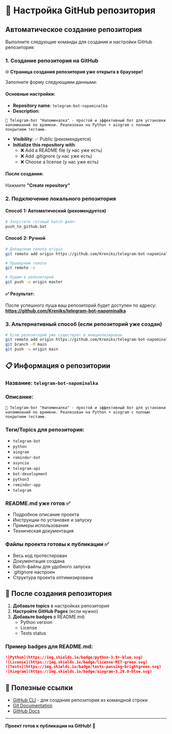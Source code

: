 # 🚀 Настройка GitHub репозитория

## Автоматическое создание репозитория

Выполните следующие команды для создания и настройки GitHub репозитория:

### 1. Создание репозитория на GitHub

🌐 **Страница создания репозитория уже открыта в браузере!**

Заполните форму следующими данными:

#### Основные настройки:
- **Repository name**: `telegram-bot-napominalka`
- **Description**:
```
🤖 Telegram-бот "Напоминалка" - простой и эффективный бот для установки напоминаний по времени. Реализован на Python + aiogram с полным покрытием тестами.
```
- **Visibility**: ✅ Public (рекомендуется)
- **Initialize this repository with**:
  - ❌ Add a README file (у нас уже есть)
  - ❌ Add .gitignore (у нас уже есть)
  - ❌ Choose a license (у нас уже есть)

#### После создания:
Нажмите **"Create repository"**

### 2. Подключение локального репозитория

#### Способ 1: Автоматический (рекомендуется)
```bash
# Запустите готовый batch-файл:
push_to_github.bat
```

#### Способ 2: Ручной
```bash
# Добавляем remote origin
git remote add origin https://github.com/Kreniks/telegram-bot-napominalka.git

# Проверяем remote
git remote -v

# Пушим в репозиторий
git push -u origin master
```

#### ✅ Результат:
После успешного пуша ваш репозиторий будет доступен по адресу:
**https://github.com/Kreniks/telegram-bot-napominalka**

### 3. Альтернативный способ (если репозиторий уже создан)

```bash
# Если репозиторий уже существует и инициализирован
git remote add origin https://github.com/Kreniks/telegram-bot-napominalka.git
git branch -M main
git push -u origin main
```

## 📋 Информация о репозитории

### Название: `telegram-bot-napominalka`

### Описание:
```
🤖 Telegram-бот "Напоминалка" - простой и эффективный бот для установки напоминаний по времени. Реализован на Python + aiogram с полным покрытием тестами.
```

### Теги/Topics для репозитория:
- `telegram-bot`
- `python`
- `aiogram`
- `reminder-bot`
- `asyncio`
- `telegram-api`
- `bot-development`
- `python3`
- `reminder-app`
- `telegram`

### README.md уже готов ✅
- Подробное описание проекта
- Инструкции по установке и запуску
- Примеры использования
- Техническая документация

### Файлы проекта готовы к публикации ✅
- Весь код протестирован
- Документация создана
- Batch-файлы для удобного запуска
- .gitignore настроен
- Структура проекта оптимизирована

## 🎯 После создания репозитория

1. **Добавьте topics** в настройках репозитория
2. **Настройте GitHub Pages** (если нужно)
3. **Добавьте badges** в README.md:
   - Python version
   - License
   - Tests status

### Пример badges для README.md:
```markdown
![Python](https://img.shields.io/badge/python-3.8+-blue.svg)
![License](https://img.shields.io/badge/license-MIT-green.svg)
![Tests](https://img.shields.io/badge/tests-passing-brightgreen.svg)
![Aiogram](https://img.shields.io/badge/aiogram-3.20.0-blue.svg)
```

## 🔗 Полезные ссылки

- [GitHub CLI](https://cli.github.com/) - для создания репозитория из командной строки
- [Git Documentation](https://git-scm.com/doc)
- [GitHub Docs](https://docs.github.com/)

---

**Проект готов к публикации на GitHub! 🚀**
